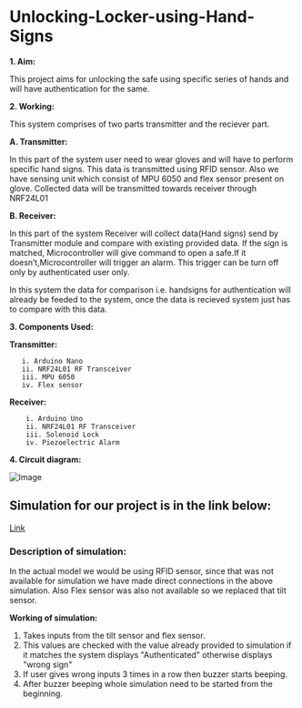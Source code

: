 # Unlocking-Locker-using-Hand-Signs

 **1. Aim:**  
 
   This project aims for unlocking the safe using specific series of hands and will have authentication for the same.  
   
 
 
 **2. Working:**  

  This system comprises of two parts transmitter and the reciever part.  
  
  **A. Transmitter:**  
  
   In this part of the system user need to wear gloves and will have to perform specific hand signs.
   This data is transmitted using RFID sensor. Also we have sensing unit which consist of MPU 6050 and flex sensor present on glove.
   Collected data will be transmitted towards receiver through NRF24L01 
      
  **B. Receiver:**  
  
   In this part of the system Receiver will collect data(Hand signs) send by Transmitter module and compare with existing provided data.
   If the sign is matched, Microcontroller will give command to open a safe.If it doesn’t,Microcontroller will trigger an alarm.
   This trigger can be turn off only by authenticated user only.

  In this system the data for comparison i.e. handsigns for authentication will already be feeded to the system, once the data is recieved
  system just has to compare with this data.
  
  
  
  
  **3. Components Used:**
       
   **Transmitter:**  
   
       i. Arduino Nano  
       ii. NRF24L01 RF Transceiver  
       iii. MPU 6050  
       iv. Flex sensor  
       
   **Receiver:**  
   
        i. Arduino Uno
        ii. NRF24L01 RF Transceiver
        iii. Solenoid Lock
        iv. Piezoelectric Alarm    
       
  
  
  
  **4. Circuit diagram:**  
  
  ![Image](https://github.com/aneeshKM/Unlocking-Locker-using-Hand-Signs/blob/main/Arduino%20FLex%20LCD%20Tilt%20Interface.png)
  
  


## Simulation for our project is in the link below:

[Link](https://www.tinkercad.com/embed/6cQAeb9IcAR?editbtn=1 "")


### Description of simulation:  

In the actual model we would be using RFID sensor, since that was not available for simulation we have made direct connections in the above simulation.
Also Flex sensor was also not available so we replaced that tilt sensor.


**Working of simulation:**  

1. Takes inputs from the tilt sensor and flex sensor.
2. This values are checked with the value already provided to simulation if it matches the system displays "Authenticated" otherwise displays "wrong sign"
3. If user gives wrong inputs 3 times in a row then buzzer starts beeping.
4. After buzzer beeping whole simulation need to be started from the beginning.
